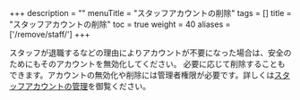 +++
description = ""
menuTitle = "スタッフアカウントの削除"
tags = []
title = "スタッフアカウントの削除"
toc = true
weight = 40
aliases = ['/remove/staff/']
+++


スタッフが退職するなどの理由によりアカウントが不要になった場合は、安全のためにもそのアカウントを無効化してください。
必要に応じて削除することもできます。アカウントの無効化や削除には管理者権限が必要です。詳しくは[スタッフアカウントの管理](/manual/initial-setting/staff/manage/)を御覧ください。
